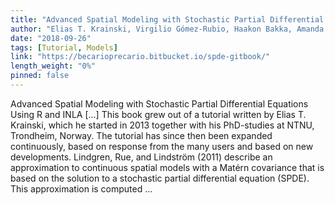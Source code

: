 ```yaml
---
title: "Advanced Spatial Modeling with Stochastic Partial Differential Equations Using R and INLA"
author: "Elias T. Krainski, Virgilio Gómez-Rubio, Haakon Bakka, Amanda Lenzi, Daniela Castro-Camilo, Daniel Simpson, Finn Lindgren and Håvard Rue"
date: "2018-09-26"
tags: [Tutorial, Models]
link: "https://becarioprecario.bitbucket.io/spde-gitbook/"
length_weight: "0%"
pinned: false
---
```


Advanced Spatial Modeling with Stochastic Partial Differential Equations Using R and INLA [...] This book grew out of a tutorial written by Elias T. Krainski, which he
started in 2013 together with his PhD-studies at NTNU, Trondheim,
Norway. The tutorial has since then been expanded continuously, based
on response from the many users and based on new developments. Lindgren, Rue, and Lindström (2011) describe an approximation to continuous spatial
models with a Matérn covariance that is based on the solution to a
stochastic partial differential equation (SPDE). This approximation is
computed ...
